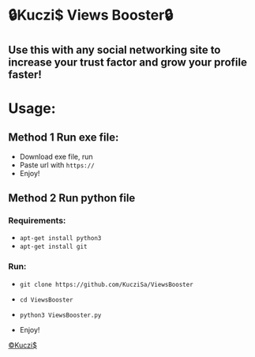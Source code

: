 # 🔒Kuczi$ Views Booster🔒
## Use this with any social networking site to increase your trust factor and grow your profile faster!
# Usage:
## Method 1 Run exe file:
* Download exe file, run
* Paste url with ```https://```
* Enjoy!

## Method 2 Run python file
### Requirements:

* ```apt-get install python3```
* ```apt-get install git```

### Run:

* ```git clone https://github.com/KucziSa/ViewsBooster```
* ```cd ViewsBooster```
* ```python3 ViewsBooster.py```

* Enjoy!

<a href="https://kuczis.mysocials.pl">©Kuczi$</a>
